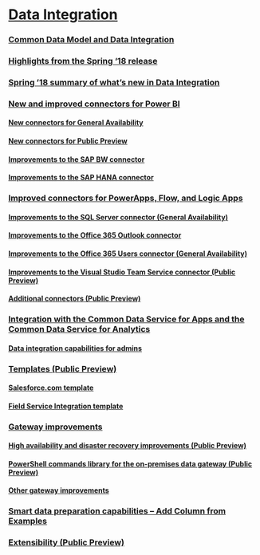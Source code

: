 # [Data Integration](index.md)
### [Common Data Model and Data Integration](common-data-model-data-integration.md)
### [Highlights from the Spring ‘18 release](highlights-the-spring-18-release.md)
### [Spring ’18 summary of what’s new in Data Integration](whats-new-data-integration.md)
### [New and improved connectors for Power BI](new-improved-connectors-power-bi/index.md)
#### [New connectors for General Availability](new-improved-connectors-power-bi/new-connectors-general-availability.md)
#### [New connectors for Public Preview](new-improved-connectors-power-bi/new-connectors-public-preview.md)
#### [Improvements to the SAP BW connector](new-improved-connectors-power-bi/improvements-to-sap-bw-connector.md)
#### [Improvements to the SAP HANA connector](new-improved-connectors-power-bi/improvements-to-sap-hana-connector.md)
### [Improved connectors for PowerApps, Flow, and Logic Apps](improved-connectors-powerapps-flow-logic-apps/index.md)
#### [Improvements to the SQL Server connector (General Availability)](improved-connectors-powerapps-flow-logic-apps/improvements-to-sql-server-connector-general-availability.md)
#### [Improvements to the Office 365 Outlook connector](improved-connectors-powerapps-flow-logic-apps/improvements-to-office-365-outlook-connector.md)
#### [Improvements to the Office 365 Users connector (General Availability)](improved-connectors-powerapps-flow-logic-apps/improvements-to-office-365-users-connector-general-availability.md)
#### [Improvements to the Visual Studio Team Service connector (Public Preview)](improved-connectors-powerapps-flow-logic-apps/improvements-to-visual-studio-team-service-connector-public-preview.md)
#### [Additional connectors (Public Preview)](improved-connectors-powerapps-flow-logic-apps/additional-connectors-public-preview.md)
### [Integration with the Common Data Service for Apps and the Common Data Service for Analytics](integration-the-common-data-service-apps-the-common-data-service-analytics/index.md)
#### [Data integration capabilities for admins](integration-the-common-data-service-apps-the-common-data-service-analytics/data-integration-capabilities-admins.md)
### [Templates (Public Preview)](templates-public-preview/index.md)
#### [Salesforce.com template](templates-public-preview/salesforce-com-template.md)
#### [Field Service Integration template](templates-public-preview/field-service-integration-template.md)
### [Gateway improvements](gateway-improvements/index.md)
#### [High availability and disaster recovery improvements (Public Preview)](gateway-improvements/high-availability-disaster-recovery-improvements-public-preview.md)
#### [PowerShell commands library for the on-premises data gateway (Public Preview)](gateway-improvements/powershell-commands-library-the-on-premises-data-gateway-public-preview.md)
#### [Other gateway improvements](gateway-improvements/other-gateway-improvements.md)
### [Smart data preparation capabilities – Add Column from Examples](smart-data-preparation-capabilities-add-column-examples.md)
### [Extensibility (Public Preview)](extensibility-public-preview.md)
